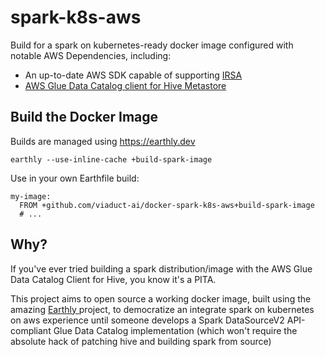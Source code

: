 # spark-k8s-aws

Build for a spark on kubernetes-ready docker image configured with notable AWS Dependencies, including:
* An up-to-date AWS SDK capable of supporting [ IRSA ](https://aws.amazon.com/blogs/opensource/introducing-fine-grained-iam-roles-service-accounts/)
* [ AWS Glue Data Catalog client for Hive Metastore ](https://github.com/viaduct-ai/aws-glue-data-catalog-client-for-apache-hive-metastore)

## Build the Docker Image
Builds are managed using https://earthly.dev

```
earthly --use-inline-cache +build-spark-image
```

Use in your own Earthfile build:
```
my-image:
  FROM +github.com/viaduct-ai/docker-spark-k8s-aws+build-spark-image
  # ...
```

## Why?
If you've ever tried building a spark distribution/image with the AWS Glue Data
Catalog Client for Hive, you know it's a PITA.

This project aims to open source a working docker image, built using the
amazing [ Earthly ](https://earthly.dev) project, to democratize an integrate
spark on kubernetes on aws experience until someone develops a Spark
DataSourceV2 API-compliant Glue Data Catalog implementation (which won't
require the absolute hack of patching hive and building spark from source)

